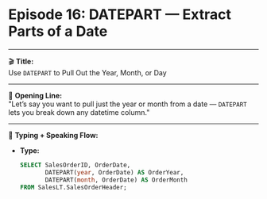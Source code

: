 # Episode 16: DATEPART — Extract Parts of a Date

---

🎬 **Title:**  
Use `DATEPART` to Pull Out the Year, Month, or Day

---

🎤 **Opening Line:**  
"Let’s say you want to pull just the year or month from a date — `DATEPART` lets you break down any datetime column."

---

🧠 **Typing + Speaking Flow:**

- **Type:**  
  ```sql
  SELECT SalesOrderID, OrderDate,  
         DATEPART(year, OrderDate) AS OrderYear,  
         DATEPART(month, OrderDate) AS OrderMonth  
  FROM SalesLT.SalesOrderHeader;
